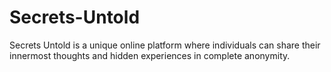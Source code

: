 # Secrets-Untold
Secrets Untold is a unique online platform where individuals can share their innermost thoughts and hidden experiences in complete anonymity.
